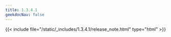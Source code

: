```yaml
---
title: 1.3.4.1
geekdocNav: false
---
```

{{< include file="/static/_includes/1.3.4.1/release_note.html" type="html" >}}
